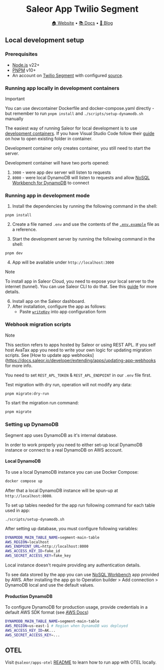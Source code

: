 <div align="center">
  <h1>Saleor App Twilio Segment</h1>
</div>

<div align="center">
  <a href="https://saleor.io/">🏠 Website</a>
  <span> • </span>
  <a href="https://docs.saleor.io/">📚 Docs</a>
  <span> • </span>
  <a href="https://saleor.io/blog/">📰 Blog</a>
</div>

## Local development setup

### Prerequisites

- [Node.js](https://nodejs.org) v22+
- [PNPM](https://pnpm.io/) v10+
- An account on [Twilio Segment](https://segment.com/) with configured [source](https://segment.com/docs/partners/sources/).

### Running app locally in development containers

> [!IMPORTANT]
> You can use devcontainer Dockerfile and docker-compose.yaml directly - but remember to run `pnpm install` and `./scripts/setup-dynamodb.sh` manually

The easiest way of running Saleor for local development is to use [development containers](https://containers.dev/).
If you have Visual Studio Code follow their [guide](https://code.visualstudio.com/docs/devcontainers/containers#_quick-start-open-an-existing-folder-in-a-container) on how to open existing folder in container.

Development container only creates container, you still need to start the server.

Development container will have two ports opened:

1. `3000` - were app dev server will listen to requests
2. `8000` - were local DynamoDB will listen to requests and allow [NoSQL Workbench for DynamoDB](https://docs.aws.amazon.com/amazondynamodb/latest/developerguide/workbench.html) to connect

### Running app in development mode

1. Install the dependencies by running the following command in the shell:

```shell
pnpm install
```

2. Create a file named `.env` and use the contents of the [`.env.example`](./.env.example) file as a reference.

3. Start the development server by running the following command in the shell:

```shell
pnpm dev
```

4. App will be available under `http://localhost:3000`

> [!NOTE]
> To install app in Saleor Cloud, you need to expose your local server to the internet (tunnel). You can use Saleor CLI to do that. See this [guide](https://docs.saleor.io/developer/extending/apps/developing-with-tunnels) for more details.

6. Install app on the Saleor dashboard.
7. After installation, configure the app as follows:
   - Paste [`writeKey`](https://segment.com/docs/connections/find-writekey/) into app configuration form

### Webhook migration scripts

> [!NOTE]
> This section refers to apps hosted by Saleor or using REST APL. If you self host AvaTax app you need to write your own logic for updating migration scripts.
> See [How to update app webhooks](https://docs.saleor.io/developer/extending/apps/updating-app-webhooks for more info.

You need to set `REST_APL_TOKEN` & `REST_APL_ENDPOINT` in our `.env` file first.

Test migration with dry run, operation will not modify any data:

```bash
pnpm migrate:dry-run
```

To start the migration run command:

```bash
pnpm migrate
```

### Setting up DynamoDB

Segment app uses DynamoDB as it's internal database.

In order to work properly you need to either set-up local DynamoDB instance or connect to a real DynamoDB on AWS account.

#### Local DynamoDB

To use a local DynamoDB instance you can use Docker Compose:

```bash
docker compose up
```

After that a local DynamoDB instance will be spun-up at `http://localhost:8000`.

To set up tables needed for the app run following command for each table used in app:

```shell
./scripts/setup-dynamodb.sh
```

After setting up database, you must configure following variables:

```bash
DYNAMODB_MAIN_TABLE_NAME=segment-main-table
AWS_REGION=localhost
AWS_ENDPOINT_URL=http://localhost:8000
AWS_ACCESS_KEY_ID=fake_id
AWS_SECRET_ACCESS_KEY=fake_key
```

Local instance doesn't require providing any authentication details.

To see data stored by the app you can use [NoSQL Workbench](https://docs.aws.amazon.com/amazondynamodb/latest/developerguide/workbench.html) app provided by AWS. After installing the app go to Operation builder > Add connection > DynamoDB local and use the default values.

#### Production DynamoDB

To configure DynamoDB for production usage, provide credentials in a default AWS SDK format (see [AWS Docs](https://docs.aws.amazon.com/sdk-for-javascript/v2/developer-guide/loading-node-credentials-environment.html))

```bash
DYNAMODB_MAIN_TABLE_NAME=segment-main-table
AWS_REGION=us-east-1 # Region when DynamoDB was deployed
AWS_ACCESS_KEY_ID=AK...
AWS_SECRET_ACCESS_KEY=...
```

## OTEL

Visit `@saleor/apps-otel` [README](../../packages/otel/README.md) to learn how to run app with OTEL locally.
